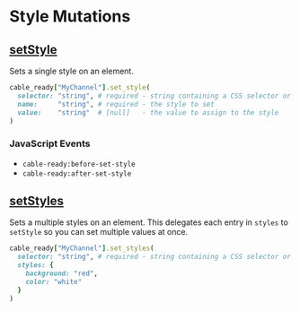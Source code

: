 # Style Mutations

## [setStyle](https://developer.mozilla.org/en-US/docs/Web/API/ElementCSSInlineStyle/style)

Sets a single style on an element.

```ruby
cable_ready["MyChannel"].set_style(
  selector: "string", # required - string containing a CSS selector or XPath expression
  name:     "string", # required - the style to set
  value:    "string"  # [null]   - the value to assign to the style
)
```

### JavaScript Events

* `cable-ready:before-set-style`
* `cable-ready:after-set-style`

## [setStyles](https://developer.mozilla.org/en-US/docs/Web/API/ElementCSSInlineStyle/style)

Sets a multiple styles on an element. This delegates each entry in `styles` to `setStyle` so you can set multiple values at once.

```ruby
cable_ready["MyChannel"].set_styles(
  selector: "string", # required - string containing a CSS selector or XPath expression
  styles: {
    background: "red",
    color: "white"
  }
)
```


